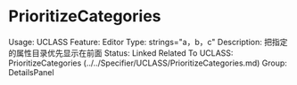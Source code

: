 # PrioritizeCategories

Usage: UCLASS
Feature: Editor
Type: strings="a，b，c"
Description: 把指定的属性目录优先显示在前面
Status: Linked
Related To UCLASS: PrioritizeCategories (../../Specifier/UCLASS/PrioritizeCategories.md)
Group: DetailsPanel